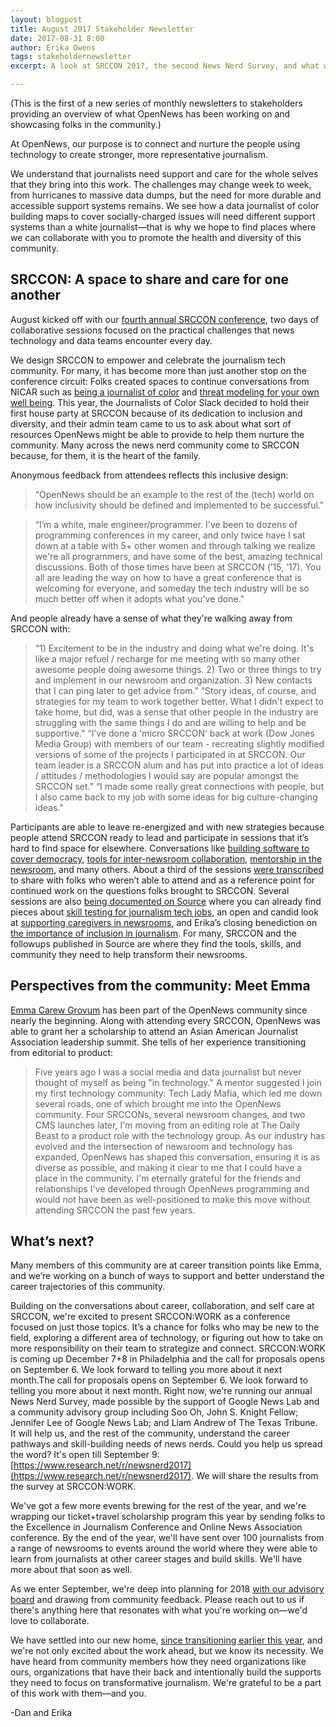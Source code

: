 ```yaml
---
layout: blogpost
title: August 2017 Stakeholder Newsletter
date: 2017-08-31 8:00
author: Erika Owens
tags: stakeholdernewsletter
excerpt: A look at SRCCON 2017, the second News Nerd Survey, and what we’ve got coming up for the rest of 2017.

---
```


(This is the first of a new series of monthly newsletters to stakeholders providing an overview of what OpenNews has been working on and showcasing folks in the community.)

At OpenNews, our purpose is to connect and nurture the people using technology to create stronger, more representative journalism.

We understand that journalists need support and care for the whole selves that they bring into this work. The challenges may change week to week, from hurricanes to massive data dumps, but the need for more durable and accessible support systems remains. We see how a data journalist of color building maps to cover socially-charged issues will need different support systems than a white journalist—that is why we hope to find places where we can collaborate with you to promote the health and diversity of this community.

## SRCCON: A space to share and care for one another
August kicked off with our [fourth annual SRCCON conference](http://2017.srccon.org), two days of collaborative sessions focused on the practical challenges that news technology and data teams encounter every day. 

We design SRCCON to empower and celebrate the journalism tech community. For many, it has become more than just another stop on the conference circuit: Folks created spaces to continue conversations from NICAR such as [being a journalist of color](https://2017.srccon.org/schedule/#_session-people-of-color-newsrooms) and [threat modeling for your own well being](https://2017.srccon.org/schedule/#_session-threat-modeling-well-being). This year, the Journalists of Color Slack decided to hold their first house party at SRCCON because of its dedication to inclusion and diversity, and their admin team came to us to ask about what sort of resources OpenNews might be able to provide to help them nurture the community. Many across the news nerd community come to SRCCON because, for them, it is the heart of the family.

Anonymous feedback from attendees reflects this inclusive design:

> “OpenNews should be an example to the rest of the (tech) world on how inclusivity should be defined and implemented to be successful."

> “I’m a white, male engineer/programmer. I've been to dozens of programming conferences in my career, and only twice have I sat down at a table with 5+ other women and through talking we realize we're all programmers, and have some of the best, amazing technical discussions. Both of those times have been at SRCCON (’15, ’17). You all are leading the way on how to have a great conference that is welcoming for everyone, and someday the tech industry will be so much better off when it adopts what you've done."

And people already have a sense of what they're walking away from SRCCON with:
> “1) Excitement to be in the industry and doing what we're doing. It's like a major refuel / recharge for me meeting with so many other awesome people doing awesome things. 2) Two or three things to try and implement in our newsroom and organization. 3) New contacts that I can ping later to get advice from."
> “Story ideas, of course, and strategies for my team to work together better. What I didn't expect to take home, but did, was a sense that other people in the industry are struggling with the same things I do and are willing to help and be supportive."
> “I’ve done a 'micro SRCCON’ back at work (Dow Jones Media Group) with members of our team - recreating slightly modified versions of some of the projects I participated in at SRCCON. Our team leader is a SRCCON alum and has put into practice a lot of ideas / attitudes / methodologies I would say are popular amongst the SRCCON set."
> “I made some really great connections with people, but I also came back to my job with some ideas for big culture-changing ideas."

Participants are able to leave re-energized and with new strategies because people attend SRCCON ready to lead and participate in sessions that it’s hard to find space for elsewhere. Conversations like [building software to cover democracy](https://2017.srccon.org/schedule/#_session-practical-software-democracy), [tools for inter-newsroom collaboration](https://2017.srccon.org/schedule/#_session-newsroom-collaboration), [mentorship in the newsroom](https://2017.srccon.org/schedule/#_session-mentorship-at-scale), and many others. About a third of the sessions [were transcribed](https://srccon.org/transcription/) to share with folks who weren’t able to attend and as a reference point for continued work on the questions folks brought to SRCCON. Several sessions are also [being documented on Source](https://source.opennews.org/articles/tags/srccon-2017/) where you can already find pieces about [skill testing for journalism tech jobs](https://source.opennews.org/articles/journalism-needs-better-skills-testing/), an open and candid look at [supporting caregivers in newsrooms](https://source.opennews.org/articles/caregiving-and-journalism/), and Erika’s closing benediction on [the importance of inclusion in journalism](https://source.opennews.org/articles/acknowledging-our-full-selves/). For many, SRCCON and the followups published in Source are where they find the tools, skills, and community they need to help transform their newsrooms.

## Perspectives from the community: Meet Emma

[Emma Carew Grovum](https://twitter.com/emmacarew) has been part of the OpenNews community since nearly the beginning. Along with attending every SRCCON, OpenNews was able to grant her a scholarship to attend an Asian American Journalist Association leadership summit. She tells of her experience transitioning from editorial to product:

> Five years ago I was a social media and data journalist but never thought of myself as being "in technology." A mentor suggested I join my first technology community: Tech Lady Mafia, which led me down several roads, one of which brought me into the OpenNews community. Four SRCCONs, several newsroom changes, and two CMS launches later, I'm moving from an editing role at The Daily Beast to a product role with the technology group. As our industry has evolved and the intersection of newsroom and technology has expanded, OpenNews has shaped this conversation, ensuring it is as diverse as possible, and making it clear to me that I could have a place in the community. I'm eternally grateful for the friends and relationships I've developed through OpenNews programming and would not have been as well-positioned to make this move without attending SRCCON the past few years.

## What’s next?

Many members of this community are at career transition points like Emma, and we’re working on a bunch of ways to support and better understand the career trajectories of this community.

Building on the conversations about career, collaboration, and self care at SRCCON, we're excited to present SRCCON:WORK as a conference focused on just those topics. It’s a chance for folks who may be new to the field, exploring a different area of technology, or figuring out how to take on more responsibility on their team to strategize and connect. SRCCON:WORK is coming up December 7+8 in Philadelphia and the call for proposals opens on September 6. We look forward to telling you more about it next month.The call for proposals opens on September 6. We look forward to telling you more about it next month.
Right now, we're running our annual News Nerd Survey, made possible by the support of Google News Lab and a community advisory group including Soo Oh, John S. Knight Fellow; Jennifer Lee of Google News Lab; and Liam Andrew of The Texas Tribune. It will help us, and the rest of the community, understand the career pathways and skill-building needs of news nerds. Could you help us spread the word? It's open till September 9: [https://www.research.net/r/newsnerd2017](https://www.research.net/r/newsnerd2017). We will share the results from the survey at SRCCON:WORK.

We've got a few more events brewing for the rest of the year, and we're wrapping our ticket+travel scholarship program this year by sending folks to the Excellence in Journalism Conference and Online News Association conference. By the end of the year, we'll have sent over 100 journalists from a range of newsrooms to events around the world where they were able to learn from journalists at other career stages and build skills. We'll have more about that soon as well.

As we enter September, we're deep into planning for 2018 [with our advisory board](https://opennews.org/who/) and drawing from community feedback. Please reach out to us if there's anything here that resonates with what you're working on—we'd love to collaborate. 

We have settled into our new home, [since transitioning earlier this year](https://opennews.org/blog/new-opennews/), and we're not only excited about the work ahead, but we know its necessity. We have heard from community members how they need organizations like ours, organizations that have their back and intentionally build the supports they need to focus on transformative journalism. We're grateful to be a part of this work with them—and you. 

-Dan and Erika